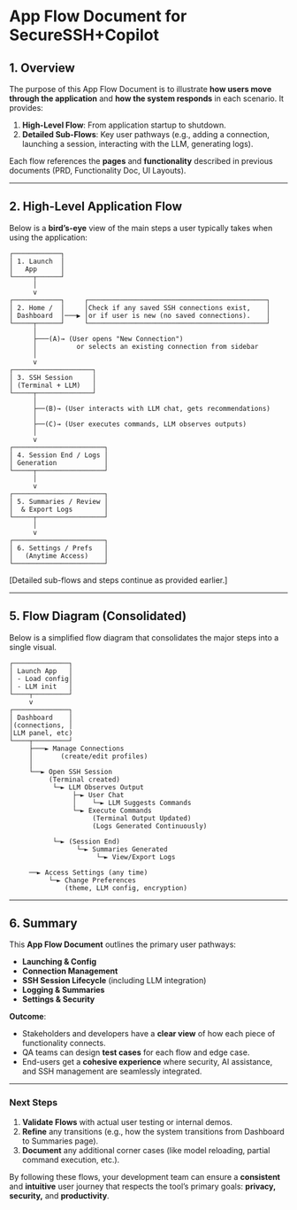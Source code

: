 
# App Flow Document for SecureSSH+Copilot

## 1. Overview

The purpose of this App Flow Document is to illustrate **how users move through the application** and **how the system responds** in each scenario. It provides:

1. **High-Level Flow**: From application startup to shutdown.
2. **Detailed Sub-Flows**: Key user pathways (e.g., adding a connection, launching a session, interacting with the LLM, generating logs).

Each flow references the **pages** and **functionality** described in previous documents (PRD, Functionality Doc, UI Layouts).

---

## 2. High-Level Application Flow

Below is a **bird’s-eye** view of the main steps a user typically takes when using the application:

```
┌────────────┐
│ 1. Launch  │
│   App      │
└─────┬──────┘
      │
      v
┌────────────┐     ┌─────────────────────────────────────────────┐
│ 2. Home /  │     │Check if any saved SSH connections exist,    │
│ Dashboard  │───▶ │or if user is new (no saved connections).    │
└─────┬──────┘     └─────────────────────────────────────────────┘
      │
      ├───(A)→ (User opens "New Connection")
      │          or selects an existing connection from sidebar
      │
      v
┌────────────────────┐
│ 3. SSH Session     │
│ (Terminal + LLM)   │
└─────┬──────────────┘
      │
      ├──(B)→ (User interacts with LLM chat, gets recommendations)
      │
      ├──(C)→ (User executes commands, LLM observes outputs)
      │
      v
┌───────────────────────┐
│ 4. Session End / Logs │
│ Generation            │
└─────┬─────────────────┘
      │
      v
┌───────────────────────┐
│ 5. Summaries / Review │
│  & Export Logs        │
└─────┬─────────────────┘
      │
      v
┌───────────────────────┐
│ 6. Settings / Prefs   │
│   (Anytime Access)    │
└───────────────────────┘

```

[Detailed sub-flows and steps continue as provided earlier.]

---

## 5. Flow Diagram (Consolidated)

Below is a simplified flow diagram that consolidates the major steps into a single visual.

```
┌──────────────┐
│ Launch App   │
│ - Load config│
│ - LLM init   │
└────┬─────────┘
     v
┌──────────────┐
│ Dashboard    │
│(connections, │
│LLM panel, etc)
└────┬─────────┘
     ├───► Manage Connections
     │       (create/edit profiles)
     │
     └──► Open SSH Session
          (Terminal created)
           └─► LLM Observes Output
                ├─► User Chat
                │    └─► LLM Suggests Commands
                └─► Execute Commands
                     (Terminal Output Updated)
                     (Logs Generated Continuously)

           └─► (Session End)
                 └─► Summaries Generated
                      └─► View/Export Logs

     ──► Access Settings (any time)
          └─► Change Preferences
              (theme, LLM config, encryption)

```

---

## 6. Summary

This **App Flow Document** outlines the primary user pathways:

- **Launching & Config**
- **Connection Management**
- **SSH Session Lifecycle** (including LLM integration)
- **Logging & Summaries**
- **Settings & Security**

**Outcome**:

- Stakeholders and developers have a **clear view** of how each piece of functionality connects.
- QA teams can design **test cases** for each flow and edge case.
- End-users get a **cohesive experience** where security, AI assistance, and SSH management are seamlessly integrated.

---

### Next Steps

1. **Validate Flows** with actual user testing or internal demos.
2. **Refine** any transitions (e.g., how the system transitions from Dashboard to Summaries page).
3. **Document** any additional corner cases (like model reloading, partial command execution, etc.).

By following these flows, your development team can ensure a **consistent** and **intuitive** user journey that respects the tool’s primary goals: **privacy, security,** and **productivity**.
